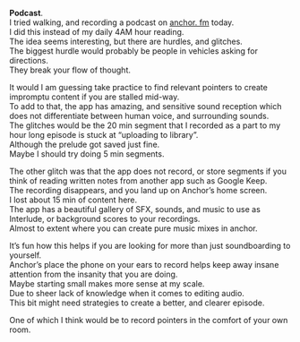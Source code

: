 **Podcast**.  
I tried walking, and recording a podcast on <a href="https://anchor.fm" rel="noopener noreferrer" target="_blank">anchor. fm</a> today.  
I did this instead of my daily 4AM hour reading.  
The idea seems interesting, but there are hurdles, and glitches.  
The biggest hurdle would probably be people in vehicles asking for directions.  
They break your flow of thought.  

It would I am guessing take practice to find relevant pointers to create impromptu content if you are stalled mid-way.  
To add to that, the app has amazing, and sensitive sound reception which does not differentiate between human voice, and surrounding sounds.  
The glitches would be the 20 min segment that I recorded as a part to my hour long episode is stuck at “uploading to library”.  
Although the prelude got saved just fine.  
Maybe I should try doing 5 min segments.  

The other glitch was that the app does not record, or store segments if you think of reading written notes from another app such as Google Keep.  
The recording disappears, and you land up on Anchor’s home screen.  
I lost about 15 min of content here.  
The app has a beautiful gallery of SFX, sounds, and music to use as Interlude, or background scores to your recordings.  
Almost to extent where you can create pure music mixes in anchor.  

It’s fun how this helps if you are looking for more than just soundboarding to yourself.  
Anchor’s place the phone on your ears to record helps keep away insane attention from the insanity that you are doing.  
Maybe starting small makes more sense at my scale.  
Due to sheer lack of knowledge when it comes to editing audio.  
This bit might need strategies to create a better, and clearer episode.  

One of which I think would be to record pointers in the comfort of your own room.  

